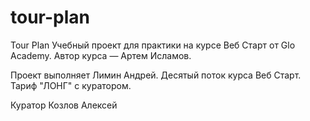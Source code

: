 # tour-plan

Tour Plan
Учебный проект для практики на курсе Веб Старт от Glo Academy. Автор курса — Артем Исламов.

Проект выполняет
Лимин Андрей. Десятый поток курса Веб Старт. Тариф "ЛОНГ" с куратором.

Куратор
Козлов Алексей
